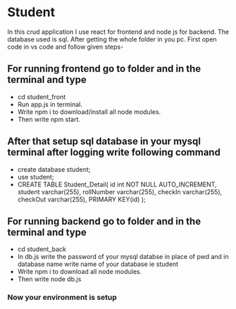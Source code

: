# Student
In this crud application I use react for frontend and node js for backend.
The database used is sql.
After getting the whole folder in you pc.
First open code in vs code and follow given steps-
## For running frontend go to folder and in the terminal and type 
* cd student_front
* Run app.js in terminal.
* Write npm i to download/install all node modules.
* Then write npm start.
## After that setup sql database in your mysql terminal after logging write following command
* create database student;
* use student;
* CREATE TABLE  Student_Detail(
    id int NOT NULL AUTO_INCREMENT,
    student varchar(255),
    rollNumber varchar(255),
    checkIn varchar(255),
    checkOut varchar(255),
    PRIMARY KEY(id)
);
## For running backend go to folder and in the terminal and type 
* cd student_back
* In db.js write the password of your mysql databse in place of pwd and in database name write name of your database ie student
* Write npm i to download all node modules.
* Then write node db.js
### Now your environment is setup 
